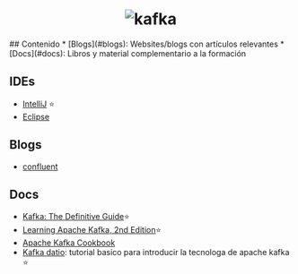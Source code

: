 <h1 align="center">
	<img src="https://kafka.apache.org/images/logo.png" alt="kafka">
	<br>
</h1>
## Contenido
* [Blogs](#blogs): Websites/blogs con artículos relevantes
* [Docs](#docs): Libros y material complementario a la formación

## IDEs
- [IntelliJ](https://www.jetbrains.com/idea/) :star:
- [Eclipse](http://scala-ide.org/)

## Blogs
- [confluent](https://www.confluent.io/blog/)

## Docs
- [Kafka: The Definitive Guide](http://shop.oreilly.com/product/0636920044123.do):star:
- [Learning Apache Kafka, 2nd Edition](http://shop.oreilly.com/product/9781784393090.do):star:
- [Apache Kafka Cookbook](http://shop.oreilly.com/product/9781785882449.do)
- [Kafka datio](https://github.com/DatioBD/academy/blob/master/courses/kafka.md): tutorial basico para introducir la tecnologa de apache kafka :star:
